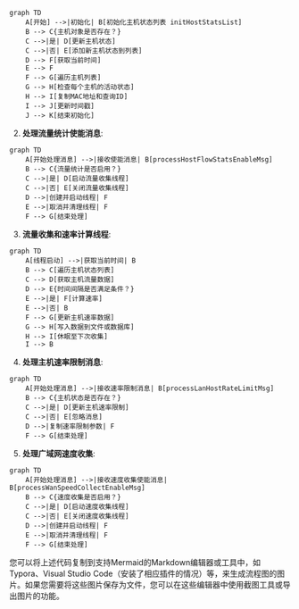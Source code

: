 ```mermaid
graph TD
    A[开始] -->|初始化| B[初始化主机状态列表 initHostStatsList]
    B --> C{主机对象是否存在？}
    C -->|是| D[更新主机状态]
    C -->|否| E[添加新主机状态到列表]
    D --> F[获取当前时间]
    E --> F
    F --> G[遍历主机列表]
    G --> H[检查每个主机的活动状态]
    H --> I[复制MAC地址和查询ID]
    I --> J[更新时间戳]
    J --> K[结束初始化]
```

2. **处理流量统计使能消息**:
```mermaid
graph TD
    A[开始处理消息] -->|接收使能消息| B[processHostFlowStatsEnableMsg]
    B --> C{流量统计是否启用？}
    C -->|是| D[启动流量收集线程]
    C -->|否| E[关闭流量收集线程]
    D -->|创建并启动线程| F
    E -->|取消并清理线程| F
    F --> G[结束处理]
```

3. **流量收集和速率计算线程**:
```mermaid
graph TD
    A[线程启动] -->|获取当前时间| B
    B --> C[遍历主机状态列表]
    C --> D[获取主机流量数据]
    D --> E{时间间隔是否满足条件？}
    E -->|是| F[计算速率]
    E -->|否| B
    F --> G[更新主机速率数据]
    G --> H[写入数据到文件或数据库]
    H --> I[休眠至下次收集]
    I --> B
```

4. **处理主机速率限制消息**:
```mermaid
graph TD
    A[开始处理消息] -->|接收速率限制消息| B[processLanHostRateLimitMsg]
    B --> C{主机状态是否存在？}
    C -->|是| D[更新主机速率限制]
    C -->|否| E[忽略消息]
    D -->|复制速率限制参数| F
    F --> G[结束处理]
```

5. **处理广域网速度收集**:
```mermaid
graph TD
    A[开始处理消息] -->|接收速度收集使能消息| B[processWanSpeedCollectEnableMsg]
    B --> C{速度收集是否启用？}
    C -->|是| D[启动速度收集线程]
    C -->|否| E[关闭速度收集线程]
    D -->|创建并启动线程| F
    E -->|取消并清理线程| F
    F --> G[结束处理]
```

您可以将上述代码复制到支持Mermaid的Markdown编辑器或工具中，如Typora、Visual Studio Code（安装了相应插件的情况）等，来生成流程图的图片。如果您需要将这些图片保存为文件，您可以在这些编辑器中使用截图工具或导出图片的功能。

```